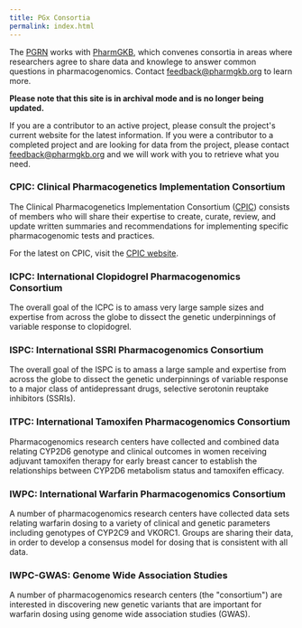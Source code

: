 ```yaml
---
title: PGx Consortia
permalink: index.html
---
```


The [PGRN](https://www.pgrn.org) works with [PharmGKB](http://www.pharmgkb.org), which convenes consortia in areas where researchers agree to share data and knowlege to answer common questions in pharmacogenomics.  Contact [feedback@pharmgkb.org](mailto:feedback@pharmgkb.org) to learn more.


**Please note that this site is in archival mode and is no longer being updated.**

If you are a contributor to an active project, please consult the project's current website for the latest information.  If you were a contributor to a completed project and are looking for data from the project, please contact [feedback@pharmgkb.org](mailto:feedback@pharmgkb.org) and we will work with you to retrieve what you need.


### CPIC: Clinical Pharmacogenetics Implementation Consortium

The Clinical Pharmacogenetics Implementation Consortium ([CPIC](https://www.cpic.org)) consists of members who will share their expertise to create, curate, review, and update written summaries and recommendations for implementing specific pharmacogenomic tests and practices.

For the latest on CPIC, visit the [CPIC website](https://www.cpic.org). 


### ICPC: International Clopidogrel Pharmacogenomics Consortium

The overall goal of the ICPC is to amass very large sample sizes and expertise from across the globe to dissect the genetic underpinnings of variable response to clopidogrel.


### ISPC: International SSRI Pharmacogenomics Consortium

The overall goal of the ISPC is to amass a large sample and expertise from across the globe to dissect the genetic underpinnings of variable response to a major class of antidepressant drugs, selective serotonin reuptake inhibitors (SSRIs).
 

### ITPC: International Tamoxifen Pharmacogenomics Consortium

Pharmacogenomics research centers have collected and combined data relating CYP2D6 genotype and clinical outcomes in women receiving adjuvant tamoxifen therapy for early breast cancer to establish the relationships between CYP2D6 metabolism status and tamoxifen efficacy.


### IWPC: International Warfarin Pharmacogenomics Consortium

A number of pharmacogenomics research centers have collected data sets relating warfarin dosing to a variety of clinical and genetic parameters including genotypes of CYP2C9 and VKORC1. Groups are sharing their data, in order to develop a consensus model for dosing that is consistent with all data.
 

### IWPC-GWAS: Genome Wide Association Studies

A number of pharmacogenomics research centers (the "consortium") are interested in discovering new genetic variants that are important for warfarin dosing using genome wide association studies (GWAS).
 
